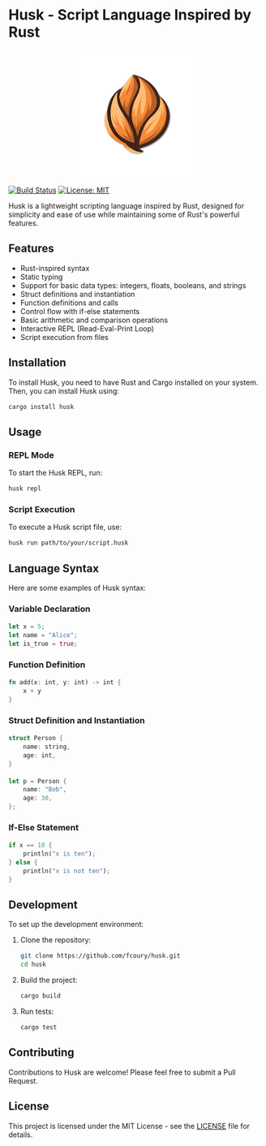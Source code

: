 # Husk - Script Language Inspired by Rust

<p align="center">
  <img src="assets/logo-small.png" alt="AIPIM Icon" />
</p>

[![Build Status](https://github.com/fcoury/husk/actions/workflows/rust.yml/badge.svg)](https://github.com/fcoury/husk/actions)
[![License: MIT](https://img.shields.io/badge/License-MIT-yellow.svg)](https://opensource.org/licenses/MIT)

<!--
[![Crates.io](https://img.shields.io/crates/v/husk.svg)](https://crates.io/crates/husk)
-->

Husk is a lightweight scripting language inspired by Rust, designed for simplicity and ease of use while maintaining some of Rust's powerful features.

## Features

- Rust-inspired syntax
- Static typing
- Support for basic data types: integers, floats, booleans, and strings
- Struct definitions and instantiation
- Function definitions and calls
- Control flow with if-else statements
- Basic arithmetic and comparison operations
- Interactive REPL (Read-Eval-Print Loop)
- Script execution from files

## Installation

To install Husk, you need to have Rust and Cargo installed on your system. Then, you can install Husk using:

```bash
cargo install husk
```

## Usage

### REPL Mode

To start the Husk REPL, run:

```bash
husk repl
```

### Script Execution

To execute a Husk script file, use:

```bash
husk run path/to/your/script.husk
```

## Language Syntax

Here are some examples of Husk syntax:

### Variable Declaration

```rust
let x = 5;
let name = "Alice";
let is_true = true;
```

### Function Definition

```rust
fn add(x: int, y: int) -> int {
    x + y
}
```

### Struct Definition and Instantiation

```rust
struct Person {
    name: string,
    age: int,
}

let p = Person {
    name: "Bob",
    age: 30,
};
```

### If-Else Statement

```rust
if x == 10 {
    println("x is ten");
} else {
    println("x is not ten");
}
```

## Development

To set up the development environment:

1. Clone the repository:

   ```bash
   git clone https://github.com/fcoury/husk.git
   cd husk
   ```

2. Build the project:

   ```bash
   cargo build
   ```

3. Run tests:
   ```bash
   cargo test
   ```

## Contributing

Contributions to Husk are welcome! Please feel free to submit a Pull Request.

## License

This project is licensed under the MIT License - see the [LICENSE](LICENSE) file for details.
